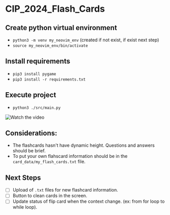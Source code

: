 # CIP_2024_Flash_Cards

## Create python virtual environment
* `python3 -m venv my_neovim_env` (created if not exist, if exist next step)
* `source my_neovim_env/bin/activate`

## Install requirements 
* `pip3 install pygame`
* `pip3 install -r requirements.txt`

## Execute project
* `python3 ./src/main.py`

![Watch the video](https://youtu.be/7hGUeGCf4Mo)

## Considerations:
* The flashcards hasn't have dynamic height. Questions and answers should be brief.
* To put your own flahscard information should be in the `card_data/my_flash_cards.txt` file.

## Next Steps

- [ ] Upload of `.txt` files for new flashcard information.
- [ ] Button to clean cards in the screen.
- [ ] Update status of flip card when the context change. (ex: from for loop to while loop).